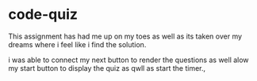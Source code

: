 # code-quiz
This assignment has had me up on my toes as well as its taken over my dreams where i feel like i find the solution.

i was able to connect my next button to render the questions as well alow my start button to display the quiz as qwll as start the timer.,